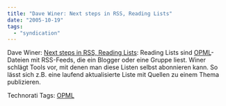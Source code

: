 ```yaml
---
title: "Dave Winer: Next steps in RSS, Reading Lists"
date: "2005-10-19"
tags: 
  - "syndication"
---
```


Dave Winer: [Next steps in RSS, Reading Lists](http://www.reallysimplesyndication.com/2005/10/13#a1032): Reading Lists sind [OPML](http://de.wikipedia.org/wiki/OPML)\-Dateien mit RSS-Feeds, die ein Blogger oder eine Gruppe liest. Winer schlägt Tools vor, mit denen man diese Listen selbst abonnieren kann. So lässt sich z.B. eine laufend aktualisierte Liste mit Quellen zu einem Thema publizieren.

Technorati Tags: [OPML](http://www.technorati.com/tag/OPML)
